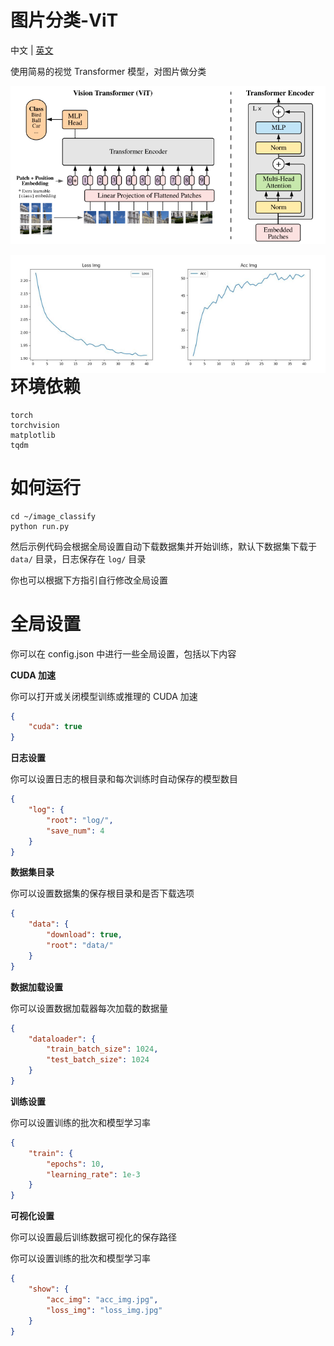 # 图片分类-ViT

中文 | [英文](README.md)

使用简易的视觉 Transformer 模型，对图片做分类

![img](asset/ViT.png)

<center class = "half">
<img src = "asset/loss_img.jpg"  width = "50%" align = left><img src = "asset/acc_img.jpg"  width = "50%" align = right>
</center>

# 环境依赖

```
torch
torchvision
matplotlib
tqdm
```

# 如何运行

```
cd ~/image_classify
python run.py
```

然后示例代码会根据全局设置自动下载数据集并开始训练，默认下数据集下载于 <code>data/</code> 目录，日志保存在 <code>log/</code> 目录

你也可以根据下方指引自行修改全局设置

# 全局设置

你可以在 config.json 中进行一些全局设置，包括以下内容

**CUDA 加速**

你可以打开或关闭模型训练或推理的 CUDA 加速

```config.json
{
    "cuda": true
}
```

**日志设置**

你可以设置日志的根目录和每次训练时自动保存的模型数目

```config.json
{
    "log": {
        "root": "log/",
        "save_num": 4
    }
}
```

**数据集目录**

你可以设置数据集的保存根目录和是否下载选项

```config.json
{
    "data": {
        "download": true,
        "root": "data/"
    }
}
```

**数据加载设置**

你可以设置数据加载器每次加载的数据量

```config.json
{
    "dataloader": {
        "train_batch_size": 1024,
        "test_batch_size": 1024
    }
}
```

**训练设置**

你可以设置训练的批次和模型学习率

```config.json
{
    "train": {
        "epochs": 10,
        "learning_rate": 1e-3
    }
}
```

**可视化设置**

你可以设置最后训练数据可视化的保存路径

你可以设置训练的批次和模型学习率

```config.json
{
    "show": {
        "acc_img": "acc_img.jpg",
        "loss_img": "loss_img.jpg"
    }
}
```